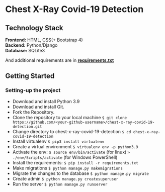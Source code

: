 # Chest X-Ray Covid-19 Detection

## Technology Stack

**Frontend:** HTML, CSS(+ Bootstrap 4)  
**Backend:** Python/Django  
**Database:** SQLite3

And additional requirements are in [**requirements.txt**](https://github.com/Harsh121o/chest-x-ray-covid-19-detection/blob/main/requirements.txt)

## Getting Started

### Setting-up the project

- Download and install Python 3.9
- Download and install Git.
- Fork the Repository.
- Clone the repository to your local machine `$ git clone https://github.com/<your-github-username>/chest-x-ray-covid-19-detection.git`
- Change directory to chest-x-ray-covid-19-detection `$ cd chest-x-ray-covid-19-detection`
- Install virtualenv `$ pip3 install virtualenv`
- Create a virtual environment `$ virtualenv env -p python3.9`
- Activate the env: `$ source env/bin/activate` (for linux) `> ./env/Scripts/activate` (for Windows PowerShell)
- Install the requirements: `$ pip install -r requirements.txt`
- Make migrations `$ python manage.py makemigrations`
- Migrate the changes to the database `$ python manage.py migrate`
- Create admin `$ python manage.py createsuperuser`
- Run the server `$ python manage.py runserver`
